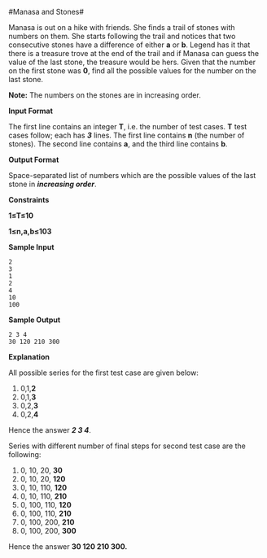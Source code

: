 ﻿#Manasa and Stones#

Manasa is out on a hike with friends. She finds a trail of stones with numbers on them. She starts following the trail and notices that two consecutive stones have a difference of either **a** or **b**. Legend has it that there is a treasure trove at the end of the trail and if Manasa can guess the value of the last stone, the treasure would be hers. Given that the number on the first stone was **0**, find all the possible values for the number on the last stone.

**Note:** The numbers on the stones are in increasing order.

**Input Format** 

The first line contains an integer **T**, i.e. the number of test cases. **T** test cases follow; each has ***3*** lines. The first line contains **n** (the number of stones). The second line contains **a**, and the third line contains **b**.

**Output Format** 

Space-separated list of numbers which are the possible values of the last stone in ***increasing order***.

**Constraints** 

**1≤T≤10** 

**1≤n,a,b≤103**

**Sample Input**

    2
    3 
    1
    2
    4
    10
    100

**Sample Output**

    2 3 4 
    30 120 210 300 

**Explanation**

All possible series for the first test case are given below:

1. 0,1,**2**
2. 0,1,**3**
3. 0,2,**3**
4. 0,2,**4**

Hence the answer ***2 3 4***.

Series with different number of final steps for second test case are the following:

1. 0, 10, 20, **30**
2. 0, 10, 20, **120**
3. 0, 10, 110, **120**
4. 0, 10, 110, **210**
5. 0, 100, 110, **120**
6. 0, 100, 110, **210**
7. 0, 100, 200, **210**
8. 0, 100, 200, **300**

Hence the answer **30 120 210 300.**